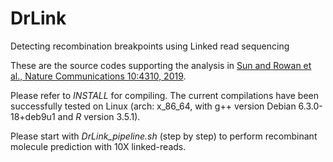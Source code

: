 # DrLink
Detecting recombination breakpoints using Linked read sequencing

These are the source codes supporting the analysis in [Sun and Rowan et al., Nature Communications 10:4310, 2019](https://www.nature.com/articles/s41467-019-12209-2). 

Please refer to *INSTALL* for compiling. The current compilations have been successfully tested on Linux (arch: x_86_64, with g++ version Debian 6.3.0-18+deb9u1 and *R* version 3.5.1).

Please start with *DrLink_pipeline.sh* (step by step) to perform recombinant molecule prediction with 10X linked-reads.
